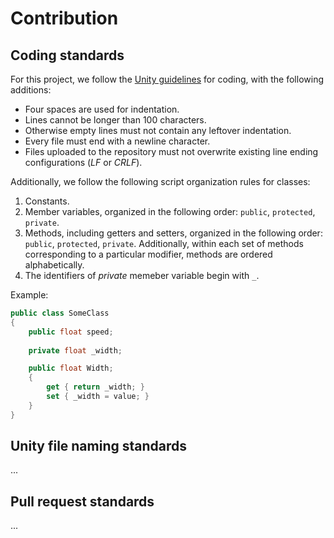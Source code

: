 # Contribution

## Coding standards
For this project, we follow the [Unity guidelines](https://wiki.unity3d.com/index.php/Csharp_Coding_Guidelines) for coding, with the following additions:
- Four spaces are used for indentation.
- Lines cannot be longer than 100 characters.
- Otherwise empty lines must not contain any leftover indentation.
- Every file must end with a newline character.
- Files uploaded to the repository must not overwrite existing line ending configurations (_LF_ or _CRLF_).

Additionally, we follow the following script organization rules for classes:

1. Constants.
1. Member variables, organized in the following order: `public`, `protected`, `private`.
2. Methods, including getters and setters, organized in the following order: `public`, `protected`, `private`. Additionally, within each set of methods corresponding to a particular modifier, methods are ordered alphabetically.
3. The identifiers of _private_ memeber variable begin with `_`.

Example:
```csharp
public class SomeClass
{
    public float speed;
  
    private float _width;

    public float Width;
    {
        get { return _width; }
        set { _width = value; }
    }
}
```

## Unity file naming standards
...

## Pull request standards
...
